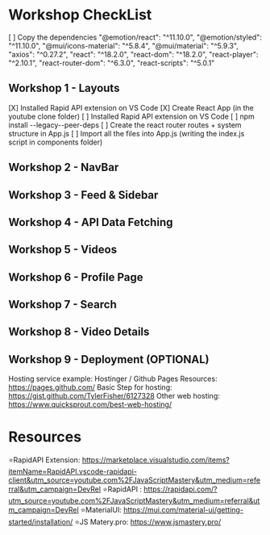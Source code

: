 # Workshop CheckList
[ ] Copy the dependencies 
"@emotion/react": "^11.10.0",
"@emotion/styled": "^11.10.0",
"@mui/icons-material": "^5.8.4",
"@mui/material": "^5.9.3",
"axios": "^0.27.2",
"react": "^18.2.0",
"react-dom": "^18.2.0",
"react-player": "^2.10.1",
"react-router-dom": "^6.3.0",
"react-scripts": "^5.0.1"
 
## Workshop 1 - Layouts
[X] Installed Rapid API extension on VS Code
[X] Create React App (in the youtube clone folder)
[ ] Installed Rapid API extension on VS Code
[ ] npm install --legacy--peer-deps
[ ] Create the react router routes + system structure in App.js
[ ] Import all the files into App.js (writing the index.js script in components folder)

## Workshop 2 - NavBar

## Workshop 3 - Feed & Sidebar

## Workshop 4 - API Data Fetching

## Workshop 5 - Videos

## Workshop 6 - Profile Page

## Workshop 7 - Search

## Workshop 8 - Video Details

## Workshop 9 - Deployment (OPTIONAL)
Hosting service example: Hostinger / Github Pages
Resources: https://pages.github.com/ 
Basic Step for hosting: https://gist.github.com/TylerFisher/6127328
Other web hosting: https://www.quicksprout.com/best-web-hosting/

# Resources
⭐RapidAPI Extension: https://marketplace.visualstudio.com/items?itemName=RapidAPI.vscode-rapidapi-client&utm_source=youtube.com%2FJavaScriptMastery&utm_medium=referral&utm_campaign=DevRel
⭐RapidAPI : https://rapidapi.com/?utm_source=youtube.com%2FJavaScriptMastery&utm_medium=referral&utm_campaign=DevRel
⭐MaterialUI: https://mui.com/material-ui/getting-started/installation/
⭐JS Matery.pro: https://www.jsmastery.pro/ 
